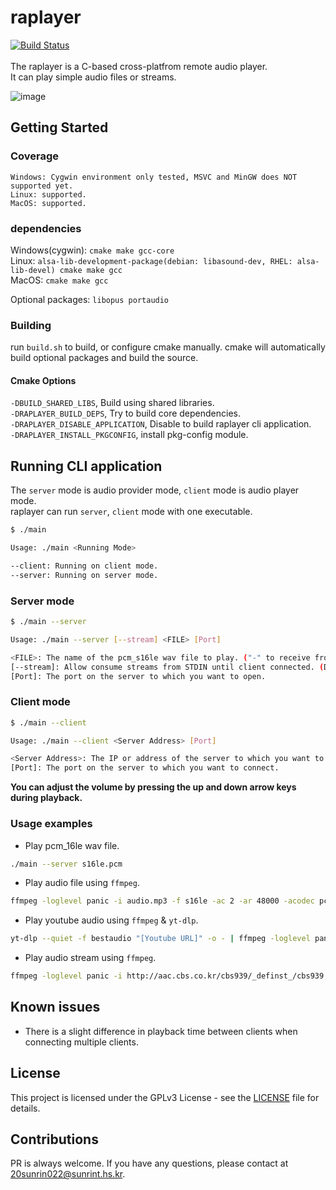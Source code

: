 # raplayer
[![Build Status](https://jenkins.hurrhnn.xyz/job/raplayer/badge/icon)](https://jenkins.hurrhnn.xyz/job/raplayer/)
<br><br>The raplayer is a C-based cross-platfrom remote audio player.<br> It can play simple audio files or streams.<br>

![image](https://user-images.githubusercontent.com/40728528/166156129-60f3a516-3f13-4391-91f9-f4166f5615f7.png)

## Getting Started

### Coverage
```
Windows: Cygwin environment only tested, MSVC and MinGW does NOT supported yet.
Linux: supported.
MacOS: supported.
```

### dependencies
Windows(cygwin): `cmake make gcc-core`<br>
Linux: `alsa-lib-development-package(debian: libasound-dev, RHEL: alsa-lib-devel) cmake make gcc`<br>
MacOS: `cmake make gcc`<br>

Optional packages: `libopus portaudio`

### Building
run `build.sh` to build, or configure cmake manually. cmake will automatically build optional packages and build the source.

#### Cmake Options
`-DBUILD_SHARED_LIBS`, Build using shared libraries.<br>
`-DRAPLAYER_BUILD_DEPS`, Try to build core dependencies.<br>
`-DRAPLAYER_DISABLE_APPLICATION`, Disable to build raplayer cli application.<br>
`-DRAPLAYER_INSTALL_PKGCONFIG`, install pkg-config module.

## Running CLI application

The `server` mode is audio provider mode, `client` mode is audio player mode. <br>
raplayer can run `server`, `client` mode with one executable.

```bash
$ ./main

Usage: ./main <Running Mode>

--client: Running on client mode.
--server: Running on server mode.

```

### Server mode
```bash
$ ./main --server

Usage: ./main --server [--stream] <FILE> [Port]

<FILE>: The name of the pcm_s16le wav file to play. ("-" to receive from STDIN)
[--stream]: Allow consume streams from STDIN until client connected. (DEPRECATED)
[Port]: The port on the server to which you want to open.

```

### Client mode
```bash
$ ./main --client

Usage: ./main --client <Server Address> [Port]

<Server Address>: The IP or address of the server to which you want to connect.
[Port]: The port on the server to which you want to connect.

```
**You can adjust the volume by pressing the up and down arrow keys during playback.**

### Usage examples

- Play pcm_16le wav file.
```bash
./main --server s16le.pcm
```

- Play audio file using `ffmpeg`.
```bash
ffmpeg -loglevel panic -i audio.mp3 -f s16le -ac 2 -ar 48000 -acodec pcm_s16le - | ./main --server -
```

- Play youtube audio using `ffmpeg` & `yt-dlp`.
```bash
yt-dlp --quiet -f bestaudio "[Youtube URL]" -o - | ffmpeg -loglevel panic -i pipe: -f s16le -ac 2 -ar 48000 -acodec pcm_s16le - | ./main --server -
```

- Play audio stream using `ffmpeg`.
```bash
ffmpeg -loglevel panic -i http://aac.cbs.co.kr/cbs939/_definst_/cbs939.stream/playlist.m3u8 -f s16le -ac 2 -ar 48000 -acodec pcm_s16le - | ./main --server --stream -
```
## Known issues

- There is a slight difference in playback time between clients when connecting multiple clients.

## License

This project is licensed under the GPLv3 License - see the [LICENSE](https://github.com/hurrhnn/raplayer/blob/main/LICENSE) file for details.

## Contributions

PR is always welcome. If you have any questions, please contact at 20sunrin022@sunrint.hs.kr.

